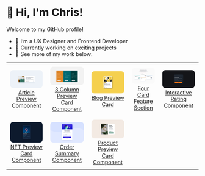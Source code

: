# 👋 Hi, I'm Chris!  
Welcome to my GitHub profile!  

- 🌱 I’m a UX Designer and Frontend Developer  
- 🔭 Currently working on exciting projects  
- 💼 See more of my work below:

<table>
  <tr>
    <td align="center" style="padding: 10px;">
      <a href="https://github.com/chrisbk9674/article-preview-component" target="_blank">
        <img src="https://github.com/chrisbk9674/chrisbk9674/raw/main/images/desktop-design-article-preview-component.jpg" alt="Article Preview Component" style="width: 200px; border-radius: 8px;"><br>
        <div>Article Preview Component</div>
      </a>
    </td>
    <td align="center" style="padding: 10px;">
      <a href="https://github.com/chrisbk9674/3-column-preview-card-component" target="_blank">
        <img src="https://github.com/chrisbk9674/chrisbk9674/raw/main/images/desktop-design-3-column.jpg" alt="3 Column Preview Card Component" style="width: 200px; border-radius: 8px;"><br>
        <div>3 Column Preview Card Component</div>
      </a>
    </td>
    <td align="center" style="padding: 10px;">
      <a href="https://github.com/chrisbk9674/blog-preview-card" target="_blank">
        <img src="https://github.com/chrisbk9674/chrisbk9674/raw/main/images/desktop-design-blog-preview-card.jpg" alt="Blog Preview Card" style="width: 200px; border-radius: 8px;"><br>
        <div>Blog Preview Card</div>
      </a>
    </td>
    <td align="center" style="padding: 10px;">
      <a href="https://github.com/chrisbk9674/four-card-feature-section" target="_blank">
        <img src="https://github.com/chrisbk9674/chrisbk9674/raw/main/images/desktop-design-four-card-feature-section.jpg" alt="Four Card Feature Section" style="width: 200px; border-radius: 8px;"><br>
        <div>Four Card Feature Section</div>
      </a>
    </td>
    <td align="center" style="padding: 10px;">
      <a href="https://github.com/chrisbk9674/interactive-rating-component" target="_blank">
        <img src="https://github.com/chrisbk9674/chrisbk9674/raw/main/images/desktop-design-interactive-rating-component.jpg" alt="Interactive Rating Component" style="width: 200px; border-radius: 8px;"><br>
        <div>Interactive Rating Component</div>
      </a>
    </td>
  </tr>
  <tr>
    <td align="center" style="padding: 10px;">
      <a href="https://github.com/chrisbk9674/nft-preview-card-component" target="_blank">
        <img src="https://github.com/chrisbk9674/chrisbk9674/raw/main/images/desktop-design-nft-preview-card-component.jpg" alt="NFT Preview Card Component" style="width: 200px; border-radius: 8px;"><br>
        <div>NFT Preview Card Component</div>
      </a>
    </td>
     <td align="center" style="padding: 10px;">
      <a href="https://github.com/chrisbk9674/order-summary-component" target="_blank">
        <img src="https://github.com/chrisbk9674/chrisbk9674/raw/main/images/desktop-design-order-summary-component.jpg" alt="NFT Preview Card Component" style="width: 200px; border-radius: 8px;"><br>
        <div>Order Summary Component</div>
      </a>
    </td>
     <td align="center" style="padding: 10px;">
      <a href="https://github.com/chrisbk9674/product-preview-card-component" target="_blank">
        <img src="https://github.com/chrisbk9674/chrisbk9674/raw/main/images/desktop-design-product-preview-card-component.jpg" alt="NFT Preview Card Component" style="width: 200px; border-radius: 8px;"><br>
        <div>Product Preview Card Component</div>
      </a>
    </td>
  </tr>
</table>


<!-- GitHub Stats Section - Uncomment if needed
## 📈 GitHub Stats  

<table>
  <tr>
    <td><img src="https://github-readme-stats.vercel.app/api?username=chrisbk9674&show_icons=true&theme=tokyonight" height="150"/></td>
    <td><img src="https://github-readme-stats.vercel.app/api/top-langs/?username=chrisbk9674&layout=compact&theme=tokyonight" height="150"/></td>
  </tr>
</table>
-->
